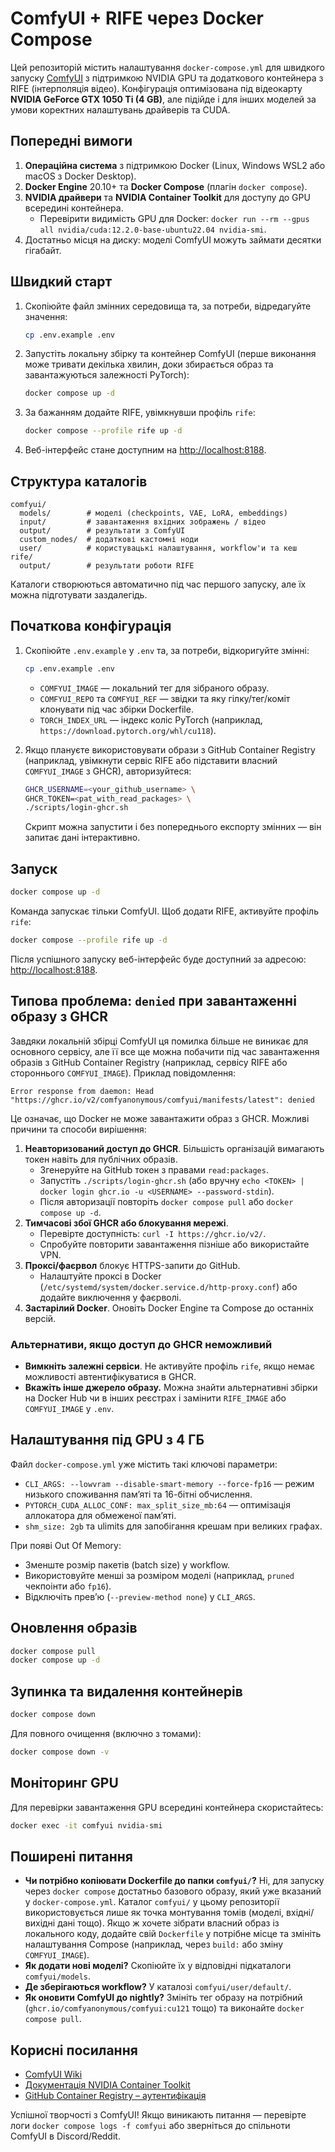 # ComfyUI + RIFE через Docker Compose

Цей репозиторій містить налаштування `docker-compose.yml` для швидкого запуску [ComfyUI](https://github.com/comfyanonymous/ComfyUI) з підтримкою NVIDIA GPU та додаткового контейнера з RIFE (інтерполяція відео). Конфігурація оптимізована під відеокарту **NVIDIA GeForce GTX 1050 Ti (4 GB)**, але підійде і для інших моделей за умови коректних налаштувань драйверів та CUDA.

## Попередні вимоги

1. **Операційна система** з підтримкою Docker (Linux, Windows WSL2 або macOS з Docker Desktop).
2. **Docker Engine** 20.10+ та **Docker Compose** (плагін `docker compose`).
3. **NVIDIA драйвери** та **NVIDIA Container Toolkit** для доступу до GPU всередині контейнера.
   - Перевірити видимість GPU для Docker: `docker run --rm --gpus all nvidia/cuda:12.2.0-base-ubuntu22.04 nvidia-smi`.
4. Достатньо місця на диску: моделі ComfyUI можуть займати десятки гігабайт.

## Швидкий старт

1. Скопіюйте файл змінних середовища та, за потреби, відредагуйте значення:
   ```bash
   cp .env.example .env
   ```
2. Запустіть локальну збірку та контейнер ComfyUI (перше виконання може тривати декілька
   хвилин, доки збирається образ та завантажуються залежності PyTorch):
   ```bash
   docker compose up -d
   ```
3. За бажанням додайте RIFE, увімкнувши профіль `rife`:
   ```bash
   docker compose --profile rife up -d
   ```
4. Веб-інтерфейс стане доступним на [http://localhost:8188](http://localhost:8188).

## Структура каталогів

```
comfyui/
  models/        # моделі (checkpoints, VAE, LoRA, embeddings)
  input/         # завантаження вхідних зображень / відео
  output/        # результати з ComfyUI
  custom_nodes/  # додаткові кастомні ноди
  user/          # користувацькі налаштування, workflow'и та кеш
rife/
  output/        # результати роботи RIFE
```

Каталоги створюються автоматично під час першого запуску, але їх можна підготувати заздалегідь.

## Початкова конфігурація

1. Скопіюйте `.env.example` у `.env` та, за потреби, відкоригуйте змінні:
   ```bash
   cp .env.example .env
   ```
   - `COMFYUI_IMAGE` — локальний тег для зібраного образу.
   - `COMFYUI_REPO` та `COMFYUI_REF` — звідки та яку гілку/тег/коміт клонувати під час збірки Dockerfile.
   - `TORCH_INDEX_URL` — індекс коліс PyTorch (наприклад, `https://download.pytorch.org/whl/cu118`).

2. Якщо плануєте використовувати образи з GitHub Container Registry (наприклад, увімкнути сервіс RIFE або підставити власний `COMFYUI_IMAGE` з GHCR), авторизуйтеся:
   ```bash
   GHCR_USERNAME=<your_github_username> \
   GHCR_TOKEN=<pat_with_read_packages> \
   ./scripts/login-ghcr.sh
   ```
   Скрипт можна запустити і без попереднього експорту змінних — він запитає дані інтерактивно.

## Запуск

```bash
docker compose up -d
```

Команда запускає тільки ComfyUI. Щоб додати RIFE, активуйте профіль `rife`:

```bash
docker compose --profile rife up -d
```

Після успішного запуску веб-інтерфейс буде доступний за адресою: [http://localhost:8188](http://localhost:8188).

## Типова проблема: `denied` при завантаженні образу з GHCR

Завдяки локальній збірці ComfyUI ця помилка більше не виникає для основного сервісу, але її все ще можна побачити під час завантаження образів з GitHub Container Registry (наприклад, сервісу RIFE або стороннього `COMFYUI_IMAGE`). Приклад повідомлення:

```
Error response from daemon: Head "https://ghcr.io/v2/comfyanonymous/comfyui/manifests/latest": denied
```

Це означає, що Docker не може завантажити образ з GHCR. Можливі причини та способи вирішення:

1. **Неавторизований доступ до GHCR**. Більшість організацій вимагають токен навіть для публічних образів.
   - Згенеруйте на GitHub токен з правами `read:packages`.
   - Запустіть `./scripts/login-ghcr.sh` (або вручну `echo <TOKEN> | docker login ghcr.io -u <USERNAME> --password-stdin`).
   - Після авторизації повторіть `docker compose pull` або `docker compose up -d`.
2. **Тимчасові збої GHCR або блокування мережі**.
   - Перевірте доступність: `curl -I https://ghcr.io/v2/`.
   - Спробуйте повторити завантаження пізніше або використайте VPN.
3. **Проксі/фаєрвол** блокує HTTPS-запити до GitHub.
   - Налаштуйте проксі в Docker (`/etc/systemd/system/docker.service.d/http-proxy.conf`) або додайте виключення у фаєрволі.
4. **Застарілий Docker**. Оновіть Docker Engine та Compose до останніх версій.

### Альтернативи, якщо доступ до GHCR неможливий

- **Вимкніть залежні сервіси**. Не активуйте профіль `rife`, якщо немає можливості автентифікуватися в GHCR.
- **Вкажіть інше джерело образу.** Можна знайти альтернативні збірки на Docker Hub чи в інших реєстрах і замінити `RIFE_IMAGE` або `COMFYUI_IMAGE` у `.env`.

## Налаштування під GPU з 4 ГБ

Файл `docker-compose.yml` уже містить такі ключові параметри:

- `CLI_ARGS: --lowvram --disable-smart-memory --force-fp16` — режим низького споживання памʼяті та 16-бітні обчислення.
- `PYTORCH_CUDA_ALLOC_CONF: max_split_size_mb:64` — оптимізація аллокатора для обмеженої памʼяті.
- `shm_size: 2gb` та ulimits для запобігання крешам при великих графах.

При появі Out Of Memory:

- Зменште розмір пакетів (batch size) у workflow.
- Використовуйте менші за розміром моделі (наприклад, `pruned` чекпоінти або `fp16`).
- Відключіть превʼю (`--preview-method none`) у `CLI_ARGS`.

## Оновлення образів

```bash
docker compose pull
docker compose up -d
```

## Зупинка та видалення контейнерів

```bash
docker compose down
```

Для повного очищення (включно з томами):

```bash
docker compose down -v
```

## Моніторинг GPU

Для перевірки завантаження GPU всередині контейнера скористайтесь:

```bash
docker exec -it comfyui nvidia-smi
```

## Поширені питання

- **Чи потрібно копіювати Dockerfile до папки `comfyui/`?** Ні, для запуску через `docker compose` достатньо базового образу, який уже вказаний у `docker-compose.yml`. Каталог `comfyui/` у цьому репозиторії використовується лише як точка монтування томів (моделі, вхідні/вихідні дані тощо). Якщо ж хочете зібрати власний образ із локального коду, додайте свій `Dockerfile` у потрібне місце та змініть налаштування Compose (наприклад, через `build:` або зміну `COMFYUI_IMAGE`).
- **Як додати нові моделі?** Скопіюйте їх у відповідні підкаталоги `comfyui/models`.
- **Де зберігаються workflow?** У каталозі `comfyui/user/default/`.
- **Як оновити ComfyUI до nightly?** Змініть тег образу на потрібний (`ghcr.io/comfyanonymous/comfyui:cu121` тощо) та виконайте `docker compose pull`.

## Корисні посилання

- [ComfyUI Wiki](https://comfyanonymous.github.io/ComfyUI_doc/)
- [Документація NVIDIA Container Toolkit](https://docs.nvidia.com/datacenter/cloud-native/container-toolkit/latest/)
- [GitHub Container Registry – аутентифікація](https://docs.github.com/packages/working-with-a-github-packages-registry/working-with-the-container-registry)

Успішної творчості з ComfyUI! Якщо виникають питання — перевірте логи `docker compose logs -f comfyui` або зверніться до спільноти ComfyUI в Discord/Reddit.
